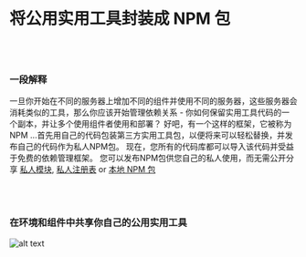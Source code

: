 # 将公用实用工具封装成 NPM 包

<br/><br/>


### 一段解释
一旦你开始在不同的服务器上增加不同的组件并使用不同的服务器，这些服务器会消耗类似的工具，那么你应该开始管理依赖关系 - 你如何保留实用工具代码的一个副本，并让多个使用组件者使用和部署？ 好吧，有一个这样的框架，它被称为NPM ...首先用自己的代码包装第三方实用工具包，以便将来可以轻松替换，并发布自己的代码作为私人NPM包。 现在，您所有的代码库都可以导入该代码并受益于免费的依赖管理框架。 您可以发布NPM包供您自己的私人使用，而无需公开分享 [私人模块](https://docs.npmjs.com/private-modules/intro), [私人注册表](https://npme.npmjs.com/docs/tutorials/npm-enterprise-with-nexus.html) or [本地 NPM 包](https://medium.com/@arnaudrinquin/build-modular-application-with-npm-local-modules-dfc5ff047bcc)


<br/><br/>


 ### 在环境和组件中共享你自己的公用实用工具
![alt text](https://github.com/i0natan/nodebestpractices/blob/master/assets/images/Privatenpm.png "构建解决方案的组件")
